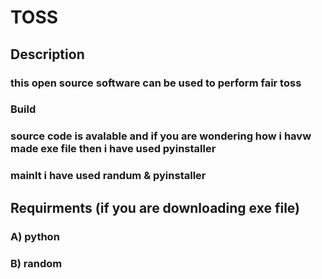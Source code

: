 <h1> TOSS </h1>
<h2> Description </h2>
<h3> this  open source software  can be used to perform fair toss</h3>  
<h3> Build </h3>
<h3> source code is avalable and if you are wondering how i havw made exe file then i have used pyinstaller </h3>
<h3>mainlt i have used randum & pyinstaller </h3>
<h2>Requirments (if you are downloading exe file) </h2>
<h3>A) python </h3>
<h3>B) random</h3>
